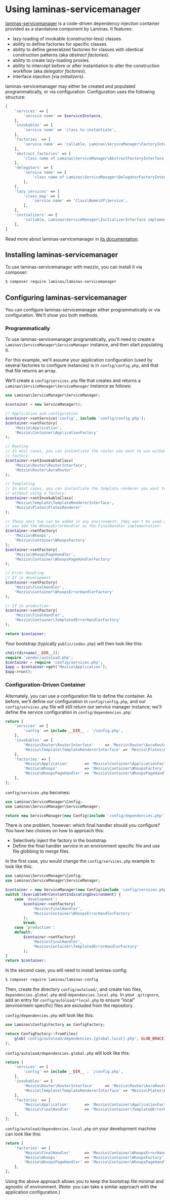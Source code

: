 # Using laminas-servicemanager

[laminas-servicemanager](https://github.com/laminas/laminas-servicemanager) is a
code-driven dependency injection container provided as a standalone component by
Laminas. It features:

- lazy-loading of invokable (constructor-less) classes.
- ability to define factories for specific classes.
- ability to define generalized factories for classes with identical
  construction patterns (aka *abstract factories*).
- ability to create lazy-loading proxies.
- ability to intercept before or after instantiation to alter the construction
  workflow (aka *delegator factories*).
- interface injection (via *initializers*).

laminas-servicemanager may either be created and populated programmatically, or via
configuration. Configuration uses the following structure:

```php
[
    'services' => [
        'service name' => $serviceInstance,
    ],
    'invokables' => [
        'service name' => 'class to instantiate',
    ],
    'factories' => [
        'service name' => 'callable, Laminas\ServiceManager\FactoryInterface instance, or name of factory class returning the service',
    ],
    'abstract_factories' => [
        'class name of Laminas\ServiceManager\AbstractFactoryInterface implementation',
    ],
    'delegators' => [
        'service name' => [
            'class name of Laminas\ServiceManager\DelegatorFactoryInterface implementation',
        ],
    ],
    'lazy_services' => [
        'class_map' => [
            'service name' => 'Class\Name\Of\Service',
        ],
    ],
    'initializers' => [
        'callable, Laminas\ServiceManager\InitializerInterface implementation, or name of initializer class',
    ],
]
```

Read more about laminas-servicemanager in [its documentation](https://docs.laminas.dev/laminas.service-manager.html).

## Installing laminas-servicemanager

To use laminas-servicemanager with mezzio, you can install it via
composer:

```bash
$ composer require laminas/laminas-servicemanager
```

## Configuring laminas-servicemanager

You can configure laminas-servicemanager either programmatically or via
configuration. We'll show you both methods.

### Programmatically

To use laminas-servicemanager programatically, you'll need to create a
`Laminas\ServiceManager\ServiceManager` instance, and then start populating it.

For this example, we'll assume your application configuration (used by several
factories to configure instances) is in `config/config.php`, and that that file
returns an array.

We'll create a `config/services.php` file that creates and returns a
`Laminas\ServiceManager\ServiceManager` instance as follows:

```php
use Laminas\ServiceManager\ServiceManager;

$container = new ServiceManager();

// Application and configuration
$container->setService('config', include 'config/config.php');
$container->setFactory(
    'Mezzio\Application',
    'Mezzio\Container\ApplicationFactory'
);

// Routing
// In most cases, you can instantiate the router you want to use without using a
// factory:
$container->setInvokableClass(
    'Mezzio\Router\RouterInterface',
    'Mezzio\Router\AuraRouter'
);

// Templating
// In most cases, you can instantiate the template renderer you want to use
// without using a factory:
$container->setInvokableClass(
    'Mezzio\Template\TemplateRendererInterface',
    'Mezzio\Plates\PlatesRenderer'
);

// These next two can be added in any environment; they won't be used unless
// you add the WhoopsErrorHandler as the FinalHandler implementation:
$container->setFactory(
    'Mezzio\Whoops',
    'Mezzio\Container\WhoopsFactory'
);
$container->setFactory(
    'Mezzio\WhoopsPageHandler',
    'Mezzio\Container\WhoopsPageHandlerFactory'
);

// Error Handling
// If in development:
$container->setFactory(
    'Mezzio\FinalHandler',
    'Mezzio\Container\WhoopsErrorHandlerFactory'
);

// If in production:
$container->setFactory(
    'Mezzio\FinalHandler',
    'Mezzio\Container\TemplatedErrorHandlerFactory'
);

return $container;
```

Your bootstrap (typically `public/index.php`) will then look like this:

```php
chdir(dirname(__DIR__));
require 'vendor/autoload.php';
$container = require 'config/services.php';
$app = $container->get('Mezzio\Application');
$app->run();
```

### Configuration-Driven Container

Alternately, you can use a configuration file to define the container. As
before, we'll define our configuration in `config/config.php`, and our
`config/services.php` file will still return our service manager instance; we'll
define the service configuration in `config/dependencies.php`:

```php
return [
    'services' => [
        'config' => include __DIR__ . '/config.php',
    ],
    'invokables' => [
        'Mezzio\Router\RouterInterface'     => 'Mezzio\Router\AuraRouter',
        'Mezzio\Template\TemplateRendererInterface' => 'Mezzio\Plates\PlatesRenderer'
    ],
    'factories' => [
        'Mezzio\Application'       => 'Mezzio\Container\ApplicationFactory',
        'Mezzio\Whoops'            => 'Mezzio\Container\WhoopsFactory',
        'Mezzio\WhoopsPageHandler' => 'Mezzio\Container\WhoopsPageHandlerFactory',
    ],
];
```

`config/services.php` becomes:

```php
use Laminas\ServiceManager\Config;
use Laminas\ServiceManager\ServiceManager;

return new ServiceManager(new Config(include 'config/dependencies.php'));
```

There is one problem, however: which final handler should you configure? You
have two choices on how to approach this:

- Selectively inject the factory in the bootstrap.
- Define the final handler service in an environment specific file and use file
  globbing to merge files.

In the first case, you would change the `config/services.php` example to look
like this:

```php
use Laminas\ServiceManager\Config;
use Laminas\ServiceManager\ServiceManager;

$container = new ServiceManager(new Config(include 'config/services.php'));
switch ($variableOrConstantIndicatingEnvironment) {
    case 'development':
        $container->setFactory(
            'Mezzio\FinalHandler',
            'Mezzio\Container\WhoopsErrorHandlerFactory'
        );
        break;
    case 'production':
    default:
        $container->setFactory(
            'Mezzio\FinalHandler',
            'Mezzio\Container\TemplatedErrorHandlerFactory'
        );
}
return $container;
```

In the second case, you will need to install laminas-config:

```bash
$ composer require laminas/laminas-config
```

Then, create the directory `config/autoload/`, and create two files,
`dependencies.global.php` and `dependencies.local.php`. In your `.gitignore`,
add an entry for `config/autoload/*local.php` to ensure "local"
(environment-specific) files are excluded from the repository.

`config/dependencies.php` will look like this:

```php
use Laminas\Config\Factory as ConfigFactory;

return ConfigFactory::fromFiles(
    glob('config/autoload/dependencies.{global,local}.php', GLOB_BRACE)
);
```

`config/autoload/dependencies.global.php` will look like this:

```php
return [
    'services' => [
        'config' => include __DIR__ . '/config.php',
    ],
    'invokables' => [
        'Mezzio\Router\RouterInterface'     => 'Mezzio\Router\AuraRouter',
        'Mezzio\Template\TemplateRendererInterface' => 'Mezzio\Plates\PlatesRenderer'
    ],
    'factories' => [
        'Mezzio\Application'       => 'Mezzio\Container\ApplicationFactory',
        'Mezzio\FinalHandler'      => 'Mezzio\Container\TemplatedErrorHandlerFactory',
    ],
];
```

`config/autoload/dependencies.local.php` on your development machine can look
like this:

```php
return [
    'factories' => [
        'Mezzio\FinalHandler'      => 'Mezzio\Container\WhoopsErrorHandlerFactory',
        'Mezzio\Whoops'            => 'Mezzio\Container\WhoopsFactory',
        'Mezzio\WhoopsPageHandler' => 'Mezzio\Container\WhoopsPageHandlerFactory',
    ],
];
```

Using the above approach allows you to keep the bootstrap file minimal and
agnostic of environment. (Note: you can take a similar approach with
the application configuration.)
